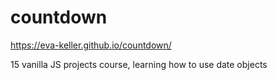 # countdown

https://eva-keller.github.io/countdown/

15 vanilla JS projects course, learning how to use date objects
